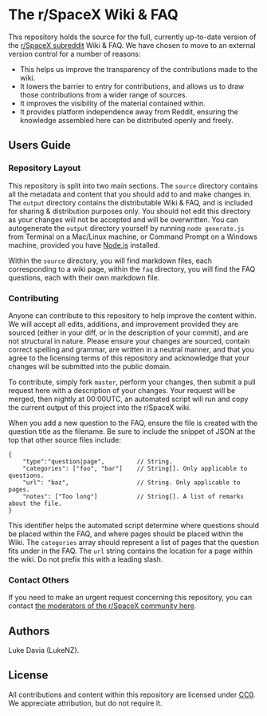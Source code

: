 # The r/SpaceX Wiki & FAQ

This repository holds the source for the full, currently up-to-date version of the [r/SpaceX subreddit](https://reddit.com/r/spacex) Wiki & FAQ. We have chosen to move to an external version control for a number of reasons:

* This helps us improve the transparency of the contributions made to the wiki.
* It lowers the barrier to entry for contributions, and allows us to draw those contributions from a wider range of sources.
* It improves the visibility of the material contained within.
* It provides platform independence away from Reddit, ensuring the knowledge assembled here can be distributed openly and freely.

## Users Guide

### Repository Layout

This repository is split into two main sections. The `source` directory contains all the metadata and content that you should add to and make changes in. The `output` directory contains the distributable Wiki & FAQ, and is included for sharing & distribution purposes only. You should not edit this directory as your changes will not be accepted and will be overwritten. You can autogenerate the `output` directory yourself by running `node generate.js` from Terminal on a Mac/Linux machine, or Command Prompt on a Windows machine, provided you have [Node.js](https://nodejs.org) installed.

Within the `source` directory, you will find markdown files, each corresponding to a wiki page, within the `faq` directory, you will find the FAQ questions, each with their own markdown file.

### Contributing

Anyone can contribute to this repository to help improve the content within. We will accept all edits, additions, and improvement provided they are sourced (either in your diff, or in the description of your commit), and are not structural in nature. Please ensure your changes are sourced, contain correct spelling and grammar, are written in a neutral manner, and that you agree to the licensing terms of this repository and acknowledge that your changes will be submitted into the public domain.

To contribute, simply fork `master`, perform your changes, then submit a pull request here with a description of your changes. Your request will be merged, then nightly at 00:00UTC, an automated script will run and copy the current output of this project into the r/SpaceX wiki.

When you add a new question to the FAQ, ensure the file is created with the question title as the filename. Be sure to include the snippet of JSON at the top that other source files include:

    {
        "type":"question|page",         // String.
        "categories": ["foo", "bar"]    // String[]. Only applicable to questions.
        "url": "baz",                   // String. Only applicable to pages.
        "notes": ["Too long"]           // String[]. A list of remarks about the file.
    }

This identifier helps the automated script determine where questions should be placed within the FAQ, and where pages should be placed within the Wiki. The `categories` array should represent a list of pages that the question fits under in the FAQ. The `url` string contains the location for a page within the wiki. Do not prefix this with a leading slash.


### Contact Others

If you need to make an urgent request concerning this repository, you can contact [the moderators of the r/SpaceX community here](https://www.reddit.com/message/compose?to=%2Fr%2Fspacex).

## Authors

Luke Davia (LukeNZ).

## License

All contributions and content within this repository are licensed under [CC0](https://wiki.creativecommons.org/wiki/CC0). We appreciate attribution, but do not require it.
